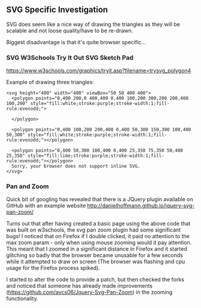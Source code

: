 ## SVG Specific Investigation ##

SVG does seem like a nice way of drawing the triangles as they will be scalable and not loose quality/have to be re-drawn.

Biggest disadvantage is that it's quite browser specific...

### SVG W3Schools Try It Out SVG Sketch Pad ###

https://www.w3schools.com/graphics/tryit.asp?filename=trysvg_polygon4

Example of drawing three triangles:

```
<svg height="400" width="400" viewBox="50 50 400 400">
  <polygon points="0,400 200,0 400,400 0,400 100,200 300,200 200,400 100,200" style="fill:white;stroke:purple;stroke-width:1;fill-rule:evenodd;">
  
  </polygon>
  
  <polygon points="0,400 100,200 200,400 0,400 50,300 150,300 100,400 50,300" style="fill:white;stroke:purple;stroke-width:1;fill-rule:evenodd;"></polygon>
  
  <polygon points="0,400 50,300 100,400 0,400 25,350 75,350 50,400 25,350" style="fill:lime;stroke:purple;stroke-width:1;fill-rule:evenodd;"></polygon>
  Sorry, your browser does not support inline SVG.
</svg>
```

### Pan and Zoom ###

Quick bit of googling has revealed that there is a JQuery plugin available on GitHub with an example website http://danielhoffmann.github.io/jquery-svg-pan-zoom/

Turns out that after having created a basic page using the above code that was built on w3schools, the svg pan zoom plugin had some significant bugs!  I noticed that on Firefox if I double clicked, it paid no attention to the max zoom param - only when using mouse zooming would it pay attention.  This meant that I zoomed in a significant distance in Firefox and it started glitching so badly that the browser became unusable for a few seconds while it attempted to draw on screen (The browser was flashing and cpu usage for the Firefox process spiked).

I started to alter the code to provide a patch, but then checked the forks and noticed that someone has already made improvements (https://github.com/avcs06/Jquery-Svg-Pan-Zoom) in the zooming functionality.

